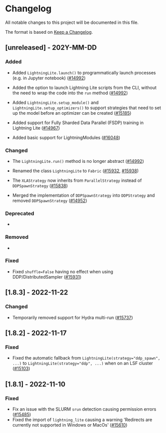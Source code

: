 # Changelog

All notable changes to this project will be documented in this file.

The format is based on [Keep a Changelog](http://keepachangelog.com/en/1.0.0/).


## [unreleased] - 202Y-MM-DD


### Added


- Added `LightningLite.launch()` to programmatically launch processes (e.g. in Jupyter notebook) ([#14992](https://github.com/Lightning-AI/lightning/issues/14992))


- Added the option to launch Lightning Lite scripts from the CLI, without the need to wrap the code into the `run` method ([#14992](https://github.com/Lightning-AI/lightning/issues/14992))


- Added `LightningLite.setup_module()` and `LightningLite.setup_optimizers()` to support strategies that need to set up the model before an optimizer can be created ([#15185](https://github.com/Lightning-AI/lightning/pull/15185))


- Added support for Fully Sharded Data Parallel (FSDP) training in Lightning Lite ([#14967](https://github.com/Lightning-AI/lightning/issues/14967))


- Added basic support for LightningModules ([#16048](https://github.com/Lightning-AI/lightning/issues/16048))


### Changed

- The `LightningLite.run()` method is no longer abstract ([#14992](https://github.com/Lightning-AI/lightning/issues/14992))


- Renamed the class `LightningLite` to `Fabric` ([#15932](https://github.com/Lightning-AI/lightning/issues/15932), [#15938](https://github.com/Lightning-AI/lightning/issues/15938))


- The `XLAStrategy` now inherits from `ParallelStrategy` instead of `DDPSpawnStrategy` ([#15838](https://github.com/Lightning-AI/lightning/issues/15838))


- Merged the implementation of `DDPSpawnStrategy` into `DDPStrategy` and removed `DDPSpawnStrategy` ([#14952](https://github.com/Lightning-AI/lightning/issues/14952))


### Deprecated

-


### Removed

-

### Fixed

- Fixed `shuffle=False` having no effect when using DDP/DistributedSampler ([#15931](https://github.com/Lightning-AI/lightning/issues/15931))



## [1.8.3] - 2022-11-22

### Changed

- Temporarily removed support for Hydra multi-run ([#15737](https://github.com/Lightning-AI/lightning/pull/15737))


## [1.8.2] - 2022-11-17

### Fixed

- Fixed the automatic fallback from `LightningLite(strategy="ddp_spawn", ...)` to `LightningLite(strategy="ddp", ...)` when on an LSF cluster ([#15103](https://github.com/PyTorchLightning/pytorch-lightning/issues/15103))


## [1.8.1] - 2022-11-10

### Fixed

- Fix an issue with the SLURM `srun` detection causing permission errors ([#15485](https://github.com/Lightning-AI/lightning/issues/15485))
- Fixed the import of `lightning_lite` causing a warning 'Redirects are currently not supported in Windows or MacOs' ([#15610](https://github.com/PyTorchLightning/pytorch-lightning/issues/15610))
